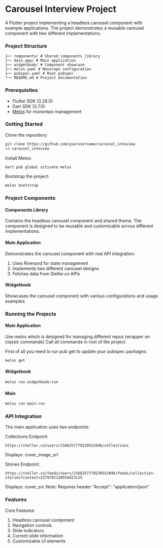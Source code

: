 # Carousel Interview Project

A Flutter project implementing a headless carousel component with example applications. The project demonstrates a reusable carousel component with two different implementations.

### Project Structure

```
├── components/ # Shared components library
├── main_app/ # Main application
├── widgetbook/ # Component showcase
├── melos.yaml # Monorepo configuration
├── pubspec.yaml # Root pubspec
└── README.md # Project documentation
```

### Prerequisites

- Flutter SDK (3.29.0)
- Dart SDK (3.7.0)
- [Melos](https://melos.invertase.dev/) for monorepo management

### Getting Started

Clone the repository:
```bash
git clone https://github.com/yourusername/carousel_inteview
cd carousel_inteview
```

Install Melos:
```bash
dart pub global activate melos
```

Bootstrap the project:
```bash
melos bootstrap
```


### Project Components
#### Components Library
Contains the headless carousel component and shared theme. The component is designed to be reusable and customizable across different implementations.

#### Main Application
Demonstrates the carousel component with real API integration:
1.  Uses Riverpod for state management
2.  Implements two different carousel designs
3.  Fetches data from Steller.co APIs

#### Widgetbook
Showcases the carousel component with various configurations and usage examples.

### Running the Projects
#### Main Application

Use melos which is designed for managing different repos (wrapper on classic commands)
Call all commands in root of the project.

First of all you need to run pub get to update your pubspec packages:

```bash
melos get
```

#### Widgetbook

```bash
melos run widgetbook:run
```

#### Main
```bash
melos run main:run
```

### API Integration
The main application uses two endpoints:

Collections Endpoint:
```
https://steller.co/users/2166257779239552048/collections
```
Displays: cover_image_url

Stories Endpoint:
```
https://steller.co/feeds/users/2166257779239552048/feeds/collection-stories?context=2279792120556423125
```
Displays: cover_src
Note: Requires header "Accept": "application/json"

### Features
Core Features:

1.  Headless carousel component
2.  Navigation controls
3.  Slide indicators
4.  Current slide information
5.  Customizable UI elements